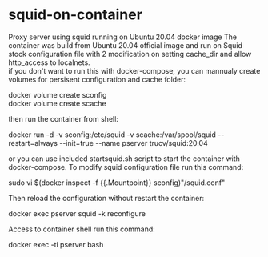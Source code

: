 # squid-on-container
Proxy server using squid running on Ubuntu 20.04 docker image
The container was build from Ubuntu 20.04 official image and run on Squid stock configuration file
with 2 modification on setting cache_dir and allow http_access to localnets.  
if you don't want to run this with docker-compose, you can mannualy create volumes for persisent 
configuration and cache folder:

docker volume create sconfig    
docker volume create scache    

then run the container from shell:

docker run -d -v sconfig:/etc/squid -v scache:/var/spool/squid --restart=always --init=true --name pserver trucv/squid:20.04
              
or you can use included startsquid.sh script to start the container with docker-compose.
To modify squid configuration file run this command:

sudo vi $(docker inspect -f {{.Mountpoint}} sconfig)"/squid.conf"

Then reload the configuration without restart the container:

docker exec pserver squid -k reconfigure

Access to container shell run this command:

docker exec -ti pserver bash




